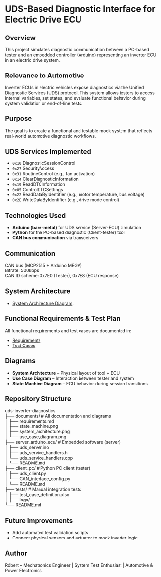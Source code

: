# UDS-Based Diagnostic Interface for Electric Drive ECU

## Overview
This project simulates diagnostic communication between a PC-based tester and an embedded controller (Arduino) representing an inverter ECU in an electric drive system.

## Relevance to Automotive
Inverter ECUs in electric vehicles expose diagnostics via the Unified Diagnostic Services (UDS) protocol. This system allows testers to access internal variables, set states, and evaluate functional behavior during system validation or end-of-line tests.

## Purpose
The goal is to create a functional and testable mock system that reflects real-world automotive diagnostic workflows.

## UDS Services Implemented
- `0x10` DiagnosticSessionControl
- `0x27` SecurityAccess
- `0x31` RoutineControl (e.g., fan activation)
- `0x14` ClearDiagnosticInformation
- `0x19` ReadDTCInformation
- `0x85` ControlDTCSettings
- `0x22` ReadDataByIdentifier (e.g., motor temperature, bus voltage)
- `0x2E` WriteDataByIdentifier (e.g., drive mode control)

## Technologies Used
- **Arduino (bare-metal)** for UDS service (Server-ECU) simulation
- **Python** for the PC-based diagnostic (Client-tester) tool
- **CAN bus communication** via transceivers

## Communication
CAN bus (MCP2515 + Arduino MEGA)  
Bitrate: 500kbps  
CAN ID scheme: 0x7E0 (Tester), 0x7E8 (ECU response)

## System Architecture
- [System Architecture Diagram](documents/system_architecture.png).

## Functional Requirements & Test Plan
All functional requirements and test cases are documented in:
- [Requirements](documents/requirements.md)
- [Test Cases](tests/test_case_definition.md)

## Diagrams
- **System Architecture** – Physical layout of tool + ECU
- **Use Case Diagram** – Interaction between tester and system
- **State Machine Diagram** – ECU behavior during session transitions

## Repository Structure
uds-inverter-diagnostics                                              <br />
├── documents/                      # All documentation and diagrams  <br />
│   ├── requirements.md                                               <br />
│   ├── state_machine.png                                             <br />
│   ├── system_architecture.png                                       <br />
│   └── use_case_diagram.png                                          <br />
├── server_arduino_ecu/             # Embedded software (server)      <br />
│   ├── uds_server.ino                                                <br />
│   ├── uds_service_handlers.h                                        <br />
│   └── uds_service_handlers.cpp                                      <br />
│   └── README.md                                                     <br />
├── client_pc/                      # Python PC client (tester)       <br />
│   ├── uds_client.py                                                 <br />
│   └── CAN_interface_config.py                                       <br />
│   └── README.md                                                     <br />
├── tests/                          # Manual integration tests        <br />
│   ├── test_case_definition.xlsx                                     <br />
│   ├── logs/                                                         <br />
└── README.md

## Future Improvements
- Add automated test validation scripts
- Connect physical sensors and actuator to mock inverter logic

## Author
Róbert – Mechatronics Engineer | System Test Enthusiast | Automotive & Power Electronics
